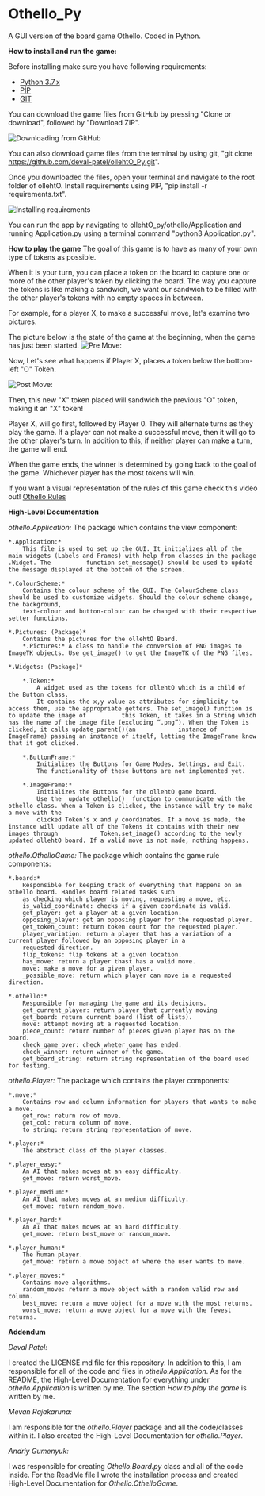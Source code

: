 # Othello_Py
A GUI version of the board game Othello. Coded in Python.


**How to install and run the game:**

Before installing make sure you have following requirements:
+ [Python 3.7.x](https://www.python.org/downloads/)
+ [PIP](https://pip.pypa.io/en/stable/installing/)
+ [GIT](https://git-scm.com/downloads)

You can download the game files from GitHub by pressing "Clone or download", followed by "Download ZIP".

![Downloading from GitHub](/images/downloadZIP.png)

You can also download game files from the terminal by using git, "git clone https://github.com/deval-patel/ollehtO_Py.git".

Once you downloaded the files, open your terminal and navigate to the root folder of ollehtO. Install requirements using PIP, "pip install -r requirements.txt".

![Installing requirements](/images/installRequirements.png)

You can run the app by navigating to ollehtO_py/othello/Application and running Application.py using a terminal command "python3 Application.py".
 
**How to play the game**
The goal of this game is to have as many of your own type of tokens as possible. 

When it is your turn, you can place a token on the board to capture one or more of the other player's token by clicking the board. The way you capture the tokens is like making a sandwich, we want our sandwich to be filled with the other player's tokens with no empty spaces in between. 

For example, for a player X, to make a successful move, 
let's examine two pictures. 

The picture below is the state of the game at the beginning, 
when the game has just been started. 
![Pre Move:](/images/preMove.jpg)

Now, Let's see what happens if Player X, places a token below
the bottom-left "O" Token. 

![Post Move:](/images/postMove.jpg)

Then, this new "X" token placed will sandwich the previous "O" token, making it an "X" token!

Player X, will go first, followed by Player 0. They will 
alternate turns as they play the game. If a player can not 
make a successful move, then it will go to the other player's
turn. In addition to this, if neither player can make a turn,
the game will end. 

When the game ends, the winner is determined by going back
to the goal of the game. Whichever player has the most tokens
will win.

If you want a visual representation of the rules of this game
check this video out! [Othello Rules](https://youtu.be/lO2pEK33SSw)


**High-Level Documentation**
 
*othello.Application:* The package which contains the view component:

	*.Application:*
 	    This file is used to set up the GUI. It initializes all of the main widgets (Labels and Frames) with help from classes in the package .Widget. The 		    function set_message() should be used to update the message displayed at the bottom of the screen. 
	
	*.ColourScheme:* 
	    Contains the colour scheme of the GUI. The ColourScheme class should be used to customize widgets. Should the colour scheme change, the background,
	    text-colour and button-colour can be changed with their respective setter functions.

	*.Pictures: (Package)*
	    Contains the pictures for the ollehtO Board. 
	    *.Pictures:* A class to handle the conversion of PNG images to ImageTK objects. Use get_image() to get the ImageTK of the PNG files.

	*.Widgets: (Package)*

	    *.Token:* 
	        A widget used as the tokens for ollehtO which is a child of the Button class. 
	        It contains the x,y value as attributes for simplicity to access them, use the appropriate getters. The set_image() function is to update the image of 			this Token, it takes in a String which has the name of the image file (excluding “.png”). When the Token is clicked, it calls update_parent()(an 			instance of ImageFrame) passing an instance of itself, letting the ImageFrame know that it got clicked.
	    
	    *.ButtonFrame:*
	        Initializes the Buttons for Game Modes, Settings, and Exit. 
	        The functionality of these buttons are not implemented yet.

	    *.ImageFrame:*
	        Initializes the Buttons for the ollehtO game board.
 	        Use the  update_othello()  function to communicate with the othello class. When a Token is clicked, the instance will try to make a move with the
      		clicked Token’s x and y coordinates. If a move is made, the instance will update all of the Tokens it contains with their new images through 			Token.set_image() according to the newly updated ollehtO board. If a valid move is not made, nothing happens. 

*othello.OthelloGame:* The package which contains the game rule components:

	*.board:*
 	    Responsible for keeping track of everything that happens on an othello board. Handles board related tasks such 
 	    as checking which player is moving, requesting a move, etc. 
	    is_valid_coordinate: checks if a given coordinate is valid.
	    get_player: get a player at a given location.
	    opposing_player: get an opposing player for the requested player.
	    get_token_count: return token count for the requested player.
	    player_variation: return a player that has a variation of a current player followed by an opposing player in a 
	    requested direction.
	    flip_tokens: flip tokens at a given location.
	    has_move: return a player thast has a valid move.
	    move: make a move for a given player.
	    _possible_move: return which player can move in a requested direction.
	    
	*.othello:* 
	    Responsible for managing the game and its decisions.
	    get_current_player: return player that currently moving
	    get_board: return current board (list of lists).
	    move: attempt moving at a requested location.
	    piece_count: return number of pieces given player has on the board.
	    check_game_over: check wheter game has ended.
	    check_winner: return winner of the game.
	    get_board_string: return string representation of the board used for testing.


*othello.Player:* The package which contains the player components:

	*.move:*
 	    Contains row and column information for players that wants to make a move.
	    get_row: return row of move.
	    get_col: return column of move.
	    to_string: return string representation of move.
	    
	*.player:* 
	    The abstract class of the player classes.
	    
	*.player_easy:*
 	    An AI that makes moves at an easy difficulty.
 	    get_move: return worst_move.
	
	*.player_medium:* 
	    An AI that makes moves at an medium difficulty.
 	    get_move: return random_move.
	
	*.player_hard:*
 	    An AI that makes moves at an hard difficulty.
 	    get_move: return best_move or random_move.
 	    
	*.player_human:* 
	    The human player.
 	    get_move: return a move object of where the user wants to move.
 	    
	*.player_moves:* 
	    Contains move algorithms.
 	    random_move: return a move object with a random valid row and column.
 	    best_move: return a move object for a move with the most returns.
 	    worst_move: return a move object for a move with the fewest returns.
	    
**Addendum**

*Deval Patel:*

I created the LICENSE.md file for this repository. In addition to this, I am responsible for all of the code and files in *othello.Application*. As for the README, 
the High-Level Documentation for everything under *othello.Application* is written by me. The section *How to play the game* is written by me.

*Mevan Rajakaruna:*

I am responsible for the *othello.Player* package and all the code/classes within it. I also created the High-Level Documentation for *othello.Player*.

*Andriy Gumenyuk:*

I was responsible for creating *Othello.Board.py* class and all of the code inside. For the ReadMe file I wrote the installation process and created High-Level Documentation for *Othello.OthelloGame*.
